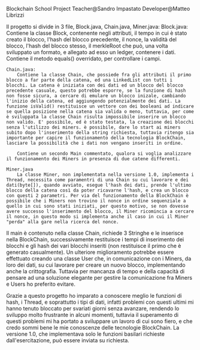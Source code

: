 Blockchain School Project
Teacher@Sandro Impastato
Developer@Matteo Librizzi

Il progetto si divide in 3 file, Block.java, Chain.java, Miner.java:
	Block.java:
		Contiene la classe Block, contenente negli attributi, il tempo in cui è stato creato il blocco, l'hash del blocco precedente, il nonce, la validità del blocco, l'hash del blocco stesso, il merkleRoot che può, una volta sviluppato un formato, e allegato ad esso un ledger, contenere i dati. Contiene il metodo equals() overridato, per controllare i campi.

	Chain.java:
		Contiene la classe Chain, che possiede fra gli attributi il primo blocco a far parte della catena, ed una LinkedList con tutti i blocchi. La catena è iniziata con dei dati ed un blocco del blocco precedente casuale, questo potrebbe esporre, se la funzione di hash non fosse sicura, a cercare di emulare un blocco inizale, cambiando l'inizio della catena, ed aggiungendo potenzialmente dei dati. La funzione isValid() restituisce un vettore con dei booleani ad indicare se quella posizione nella catena sia valida o meno, tuttavia, per come è sviluppata la classe Chain risulta impossibile inserire un blocco non valido. E' possibile, ed è stato testata, la creazione dei blocchi senza l'utilizzo dei miners. è possibile, dare lo start ai miners subito dopo l'inserimento della string richiesta, tuttavia ritengo sia importante per capire il funzionamento della tecnologia BlockChain, lasciare la possibilità che i dati non vengano inseriti in ordine.

		Contiene un secondo Main commentato, qualora si voglia analizzare il funzionamento dei Miners in presenza di due catene differenti.

	Miner.java
		La classe Miner, non implementata nella versione 1.0, implementa i Thread, necessita come paramentri di una Chain su cui lavorare e dei dati(byte[]), quando avviato, esegue l'hash dei dati, prende l'ultimo blocco della catena così da poter ricavarne l'hash, e crea un blocco con questi 2 parametri. Per via del funzionamento della BlockChain è possibile che i Miners non trovino il nonce in ordine sequenziale a quello in cui sono stati iniziati, per questo motivo, se non dovesse avere successo l'inserimento del blocco, il Miner ricomincia a cercare il nonce, in questo modo si implementa anche il caso in cui il Miner "perda" alla gare nella ricerca del nonce.

Il main è contenuto nella classe Chain, richiede 3 Stringhe e le inserisce nella BlockChain, successivamente restituisce i tempi di inserimento dei blocchi e gli hash dei vari blocchi inseriti (non restituisce il primo che è generato casualmente). Un ulteriore miglioramento potrebbe essere effettuato creando una classe User che, in comunicazione con i Miners, da loro dei dati, su cui lavorare per creare un nuovo blocco, implementando anche la crittografia. Tuttavia per mancanza di tempo e della capacità di pensare ad una soluzione elegante per gestire la comunicazione fra Miners e Users ho preferito evitare.

Grazie a questo progetto ho imparato a conoscere meglio le funzioni di hash, i Thread, e soprattutto i tipi di dati, infatti problemi con questi ultimi mi hanno tenuto bloccato per svariati giorni senza avanzare, rendendo lo sviluppo molto frustrante in alcuni momenti, tuttavia il superamento di questi problemi mi ha portato a sviluppare un lavoro di cui sono fiero, e che credo sommi bene le mie conoscenze delle tecnologie BlockChain. La versione 1.0, che implementava solo le funzioni basilari richieste dall'esercitazione, può essere inviata su richiesta.